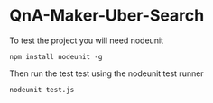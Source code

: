 # QnA-Maker-Uber-Search
To test the project you will need nodeunit
```
npm install nodeunit -g
```
Then run the test test using the nodeunit test runner
```
nodeunit test.js
```
